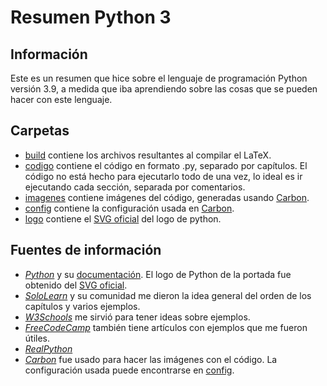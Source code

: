 # Resumen Python 3

## Información

Este es un resumen que hice sobre el lenguaje de programación Python versión 3.9, a medida que iba aprendiendo sobre las cosas que se pueden hacer con este lenguaje.

## Carpetas

- [build](build) contiene los archivos resultantes al compilar el LaTeX.
- [codigo](codigo) contiene el código en formato .py, separado por capítulos. El código no está hecho para ejecutarlo todo de una vez, lo ideal es ir ejecutando cada sección, separada por comentarios.
- [imagenes](imagenes) contiene imágenes del código, generadas usando [Carbon](https://carbon.now.sh).
- [config](config) contiene la configuración usada en [Carbon](https://carbon.now.sh).
- [logo](logo) contiene el [SVG oficial](https://www.python.org/community/logos/) del logo de python.

## Fuentes de información

- *[Python](https://www.python.org/)* y su [documentación](https://docs.python.org/3/). El logo de Python de la portada fue obtenido del [SVG oficial](https://www.python.org/community/logos/).
- *[SoloLearn](https://www.sololearn.com)* y su comunidad me dieron la idea general del orden de los capítulos y varios ejemplos.
- *[W3Schools](https://www.w3schools.com)* me sirvió para tener ideas sobre ejemplos.
- *[FreeCodeCamp](https://www.freecodecamp.org/news/tag/python/)* también tiene artículos con ejemplos que me fueron útiles.
- *[RealPython](https://realpython.com)*
- *[Carbon](https://carbon.now.sh)* fue usado para hacer las imágenes con el código. La configuración usada puede encontrarse en [config](config).
